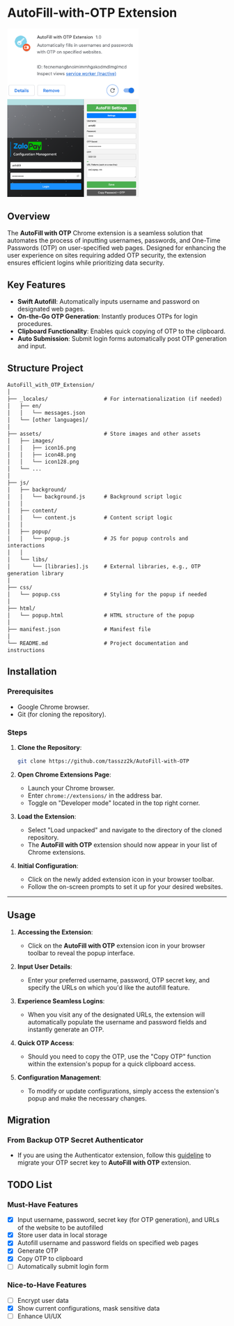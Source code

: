 # AutoFill-with-OTP Extension
<img alt="img.png" src="docs/img.png" width="60%"/>
<img alt="img_1.png" src="docs/img_1.png" width="60%"/>

## Overview

The **AutoFill with OTP** Chrome extension is a seamless solution that automates the process of inputting usernames, passwords, and One-Time Passwords (OTP) on user-specified web pages. Designed for enhancing the user experience on sites requiring added OTP security, the extension ensures efficient logins while prioritizing data security.

## Key Features

- **Swift Autofill**: Automatically inputs username and password on designated web pages.
- **On-the-Go OTP Generation**: Instantly produces OTPs for login procedures.
- **Clipboard Functionality**: Enables quick copying of OTP to the clipboard.
- **Auto Submission**: Submit login forms automatically post OTP generation and input.

## Structure Project
```
AutoFill_with_OTP_Extension/
│
├── _locales/                  # For internationalization (if needed)
│   ├── en/
│   │   └── messages.json
│   └── [other languages]/
│
├── assets/                    # Store images and other assets
│   ├── images/
│   │   ├── icon16.png
│   │   ├── icon48.png
│   │   └── icon128.png
│   └── ...
│
├── js/
│   ├── background/
│   │   └── background.js      # Background script logic
│   │
│   ├── content/
│   │   └── content.js         # Content script logic
│   │
│   ├── popup/
│   │   └── popup.js           # JS for popup controls and interactions
│   │
│   └── libs/
│       └── [libraries].js     # External libraries, e.g., OTP generation library
│
├── css/
│   └── popup.css              # Styling for the popup if needed
│
├── html/
│   └── popup.html             # HTML structure of the popup
│
├── manifest.json              # Manifest file
│
└── README.md                  # Project documentation and instructions
```

## Installation

### Prerequisites

- Google Chrome browser.
- Git (for cloning the repository).

### Steps

1. **Clone the Repository**:
    ```bash
    git clone https://github.com/tasszz2k/AutoFill-with-OTP
    ```

2. **Open Chrome Extensions Page**:
    - Launch your Chrome browser.
    - Enter `chrome://extensions/` in the address bar.
    - Toggle on "Developer mode" located in the top right corner.

3. **Load the Extension**:
    - Select "Load unpacked" and navigate to the directory of the cloned repository.
    - The **AutoFill with OTP** extension should now appear in your list of Chrome extensions.

4. **Initial Configuration**:
    - Click on the newly added extension icon in your browser toolbar.
    - Follow the on-screen prompts to set it up for your desired websites.

---

## Usage

1. **Accessing the Extension**:
    - Click on the **AutoFill with OTP** extension icon in your browser toolbar to reveal the popup interface.

2. **Input User Details**:
    - Enter your preferred username, password, OTP secret key, and specify the URLs on which you'd like the autofill feature.

3. **Experience Seamless Logins**:
    - When you visit any of the designated URLs, the extension will automatically populate the username and password fields and instantly generate an OTP.

4. **Quick OTP Access**:
    - Should you need to copy the OTP, use the "Copy OTP" function within the extension's popup for a quick clipboard access.

5. **Configuration Management**:
    - To modify or update configurations, simply access the extension's popup and make the necessary changes.

## Migration
### From Backup OTP Secret Authenticator
- If you are using the Authenticator extension, follow this [guideline](docs/backup_otp_secret_authenticator.md) to migrate your OTP secret key to **AutoFill with OTP** extension.


## TODO List
### Must-Have Features
- [x] Input username, password, secret key (for OTP generation), and URLs of the website to be autofilled
- [x] Store user data in local storage
- [x] Autofill username and password fields on specified web pages
- [x] Generate OTP
- [x] Copy OTP to clipboard
- [ ] Automatically submit login form

### Nice-to-Have Features
- [ ] Encrypt user data
- [x] Show current configurations, mask sensitive data
- [ ] Enhance UI/UX
